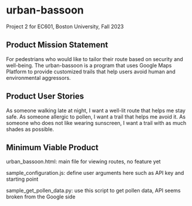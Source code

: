 # urban-bassoon
Project 2 for EC601, Boston University, Fall 2023

## Product Mission Statement
For pedestrians who would like to tailor their route based on security and well-being.
The urban-bassoon is a program that uses Google Maps Platform to provide customized trails that help users avoid human and environmental aggressors.

## Product User Stories
As someone walking late at night, I want a well-lit route that helps me stay safe.
As someone allergic to pollen, I want a trail that helps me avoid it.
As someone who does not like wearing sunscreen, I want a trail with as much shades as possible.

## Minimum Viable Product
urban_bassoon.html: main file for viewing routes, no feature yet

sample_configuration.js: define user arguments here such as API key and starting point

sample_get_pollen_data.py: use this script to get pollen data, API seems broken from the Google side
